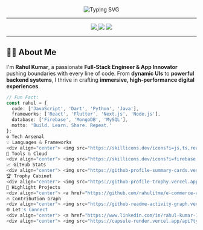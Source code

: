 <!-- 🚀 Galactic Intro Banner -->
<div align="center">
  <img src="https://readme-typing-svg.demolab.com?font=Fira+Code&size=32&pause=1000&color=00FFF0&center=true&vCenter=true&width=1000&lines=🚀+Rahul+Kumar+-+Code+Alchemist+%26+Digital+Architect;🧠+Engineer+of+Web+%26+Mobile+Futures;🌍+Transforming+Ideas+Into+Interactive+Experiences;⚡+Full-Stack+Craftsman+of+Tomorrow" alt="Typing SVG" />
</div>

---

<!-- 🌐 Contact Badges -->
<div align="center">
  <a href="https://github.com/rahulitme">
    <img src="https://img.shields.io/github/followers/rahulitme?style=flat-square&logo=github&label=GitHub&color=00FFCB" />
  </a>
  <img src="https://img.shields.io/badge/Profile_Views-1K+-purple?style=flat-square" />
  <a href="mailto:rahulmandal705071@gmail.com">
    <img src="https://img.shields.io/badge/Contact-Me-EA4335?style=flat-square&logo=gmail&logoColor=white" />
  </a>
</div>

---

## 👨‍🚀 About Me

I'm **Rahul Kumar**, a passionate **Full-Stack Engineer & App Innovator** pushing boundaries with every line of code. From **dynamic UIs** to **powerful backend systems**, I thrive in crafting **immersive, high-performance digital experiences**.

```ts
// Fun Fact:
const rahul = {
  code: ['JavaScript', 'Dart', 'Python', 'Java'],
  frameworks: ['React', 'Flutter', 'Next.js', 'Node.js'],
  database: ['Firebase', 'MongoDB', 'MySQL'],
  motto: 'Build. Learn. Share. Repeat.'
};
⚙️ Tech Arsenal
💡 Languages & Frameworks
<div align="center"> <img src="https://skillicons.dev/icons?i=js,ts,react,nextjs,flutter,dart,nodejs,python,django,java" /> </div>
🧰 Tools & Cloud
<div align="center"> <img src="https://skillicons.dev/icons?i=firebase,mongodb,mysql,git,github,vercel,netlify,aws,docker,kubernetes" /> </div>
📈 GitHub Stats
<div align="center"> <img src="https://github-profile-summary-cards.vercel.app/api/cards/profile-details?username=rahulitme&theme=radical" /> <img src="https://github-readme-streak-stats.herokuapp.com/?user=rahulitme&theme=radical&hide_border=true" width="48%" /> <img src="https://github-readme-stats.vercel.app/api?username=rahulitme&show_icons=true&theme=radical&hide_border=true&count_private=true" width="48%" /> <img src="https://github-readme-stats.vercel.app/api/top-langs/?username=rahulitme&layout=compact&langs_count=10&theme=radical" /> </div>
🏆 Trophy Cabinet
<div align="center"> <img src="https://github-profile-trophy.vercel.app/?username=rahulitme&theme=onestar&no-frame=true&row=1&column=7" /> </div>
🚀 Highlight Projects
<div align="center"> <a href="https://github.com/rahulitme/e-commerce-app"> <img src="https://github-readme-stats.vercel.app/api/pin/?username=rahulitme&repo=e-commerce-app&theme=radical" /> </a> <a href="https://github.com/rahulitme/weather-app"> <img src="https://github-readme-stats.vercel.app/api/pin/?username=rahulitme&repo=weather-app&theme=radical" /> </a> </div>
🔥 Contribution Graph
<div align="center"> <img src="https://github-readme-activity-graph.vercel.app/graph?username=rahulitme&bg_color=0d1117&color=00fff0&line=00e0ff&point=ffffff&area=true&hide_border=true" /> </div>
🌐 Let's Connect
<div align="center"> <a href="https://www.linkedin.com/in/rahul-kumar-191473256/"> <img src="https://img.shields.io/badge/LinkedIn-Connect-0077B5?style=for-the-badge&logo=linkedin&logoColor=white" /> </a> <a href="https://twitter.com/rahulkumar"> <img src="https://img.shields.io/badge/Twitter-Follow-1DA1F2?style=for-the-badge&logo=twitter&logoColor=white" /> </a> <a href="https://rahulkumar-portfolio.vercel.app"> <img src="https://img.shields.io/badge/Portfolio-Explore-6C63FF?style=for-the-badge&logo=google-chrome&logoColor=white" /> </a> <a href="mailto:rahulmandal705071@gmail.com"> <img src="https://img.shields.io/badge/Email-Get_in_Touch-EA4335?style=for-the-badge&logo=gmail&logoColor=white" /> </a> </div>
<div align="center"> <img src="https://capsule-render.vercel.app/api?type=waving&color=gradient&customColorList=1,10,20,30&height=150&section=footer&animation=fadeIn" /> </div> ```
